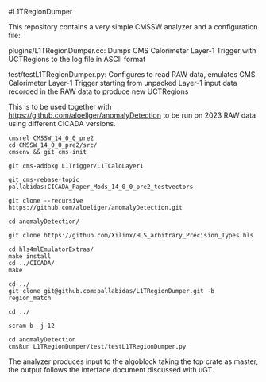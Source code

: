 #L1TRegionDumper

This repository contains a very simple CMSSW analyzer and a configuration file:

plugins/L1TRegionDumper.cc: Dumps CMS Calorimeter Layer-1 Trigger with UCTRegions to the log file in ASCII format

test/testL1TRegionDumper.py: Configures to read RAW data, emulates CMS Calorimeter Layer-1 Trigger starting from unpacked Layer-1 input data recorded in the RAW data to produce new UCTRegions

This is to be used together with https://github.com/aloeliger/anomalyDetection to be run on 2023 RAW data using different CICADA versions.
```
cmsrel CMSSW_14_0_0_pre2
cd CMSSW_14_0_0_pre2/src/
cmsenv && git cms-init

git cms-addpkg L1Trigger/L1TCaloLayer1

git cms-rebase-topic pallabidas:CICADA_Paper_Mods_14_0_0_pre2_testvectors

git clone --recursive https://github.com/aloeliger/anomalyDetection.git

cd anomalyDetection/

git clone https://github.com/Xilinx/HLS_arbitrary_Precision_Types hls

cd hls4mlEmulatorExtras/
make install
cd ../CICADA/
make

cd ../
git clone git@github.com:pallabidas/L1TRegionDumper.git -b region_match

cd ../

scram b -j 12

cd anomalyDetection
cmsRun L1TRegionDumper/test/testL1TRegionDumper.py 
```

The analyzer produces input to the algoblock taking the top crate as master, the output follows the interface document discussed with uGT.
